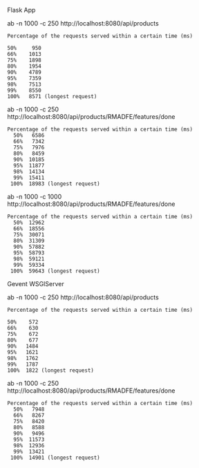 Flask App

ab -n 1000 -c 250 http://localhost:8080/api/products

```
Percentage of the requests served within a certain time (ms)

50%     950
66%    1013
75%    1898
80%    1954
90%    4789
95%    7359
98%    7513
99%    8550
100%   8571 (longest request)
```

ab -n 1000 -c 250 http://localhost:8080/api/products/RMADFE/features/done 

```
Percentage of the requests served within a certain time (ms)
  50%   6586
  66%   7342
  75%   7976
  80%   8459
  90%  10185
  95%  11877
  98%  14134
  99%  15411
 100%  18983 (longest request)
```

ab -n 1000 -c 1000 http://localhost:8080/api/products/RMADFE/features/done

```
Percentage of the requests served within a certain time (ms)
  50%  12962
  66%  18556
  75%  30071
  80%  31309
  90%  57882
  95%  58793
  98%  59121
  99%  59334
 100%  59643 (longest request)
```

Gevent WSGIServer

ab -n 1000 -c 250 http://localhost:8080/api/products 

```
Percentage of the requests served within a certain time (ms)

50%    572
66%    630
75%    672
80%    677
90%   1484
95%   1621
98%   1762
99%   1787
100%  1822 (longest request)
```

ab -n 1000 -c 250 http://localhost:8080/api/products/RMADFE/features/done 

```
Percentage of the requests served within a certain time (ms)
  50%   7948
  66%   8267
  75%   8420
  80%   8588
  90%   9496
  95%  11573
  98%  12936
  99%  13421
 100%  14901 (longest request)
```
